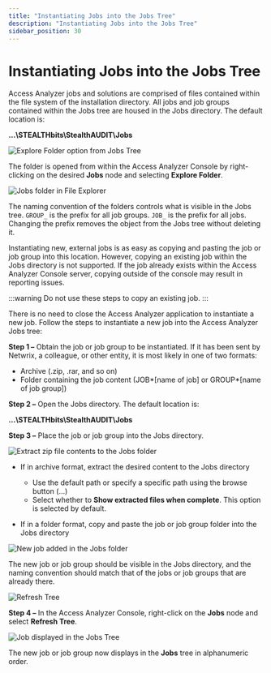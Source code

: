 ```yaml
---
title: "Instantiating Jobs into the Jobs Tree"
description: "Instantiating Jobs into the Jobs Tree"
sidebar_position: 30
---
```


# Instantiating Jobs into the Jobs Tree

Access Analyzer jobs and solutions are comprised of files contained within the file system of the
installation directory. All jobs and job groups contained within the Jobs tree are housed in the
Jobs directory. The default location is:

**…\STEALTHbits\StealthAUDIT\Jobs**

![Explore Folder option from Jobs Tree](/img/product_docs/accessanalyzer/12.0/admin/jobs/explorefolder.webp)

The folder is opened from within the Access Analyzer Console by right-clicking on the desired
**Jobs** node and selecting **Explore Folder**.

![Jobs folder in File Explorer](/img/product_docs/accessanalyzer/12.0/admin/jobs/explorefolderfileexplorer.webp)

The naming convention of the folders controls what is visible in the Jobs tree. `GROUP_` is the
prefix for all job groups. `JOB_` is the prefix for all jobs. Changing the prefix removes the object
from the Jobs tree without deleting it.

Instantiating new, external jobs is as easy as copying and pasting the job or job group into this
location. However, copying an existing job within the Jobs directory is not supported. If the job
already exists within the Access Analyzer Console server, copying outside of the console may result
in reporting issues.

:::warning
Do not use these steps to copy an existing job.
:::


There is no need to close the Access Analyzer application to instantiate a new job. Follow the steps
to instantiate a new job into the Access Analyzer Jobs tree:

**Step 1 –** Obtain the job or job group to be instantiated. If it has been sent by Netwrix, a
colleague, or other entity, it is most likely in one of two formats:

- Archive (.zip, .rar, and so on)
- Folder containing the job content (JOB*[name of job] or GROUP*[name of job group])

**Step 2 –** Open the Jobs directory. The default location is:

**…\STEALTHbits\StealthAUDIT\Jobs**

**Step 3 –** Place the job or job group into the Jobs directory.

![Extract zip file contents to the Jobs folder](/img/product_docs/accessanalyzer/12.0/admin/jobs/instantiateextract.webp)

- If in archive format, extract the desired content to the Jobs directory

    - Use the default path or specify a specific path using the browse button (…)
    - Select whether to **Show extracted files when complete**. This option is selected by default.

- If in a folder format, copy and paste the job or job group folder into the Jobs directory

![New job added in the Jobs folder ](/img/product_docs/accessanalyzer/12.0/admin/jobs/instantiatefileexplorer.webp)

The new job or job group should be visible in the Jobs directory, and the naming convention should
match that of the jobs or job groups that are already there.

![Refresh Tree](/img/product_docs/accessanalyzer/12.0/admin/jobs/refreshtree.webp)

**Step 4 –** In the Access Analyzer Console, right-click on the **Jobs** node and select **Refresh
Tree**.

![Job displayed in the Jobs Tree](/img/product_docs/accessanalyzer/12.0/admin/jobs/instantiatejobstree.webp)

The new job or job group now displays in the **Jobs** tree in alphanumeric order.
